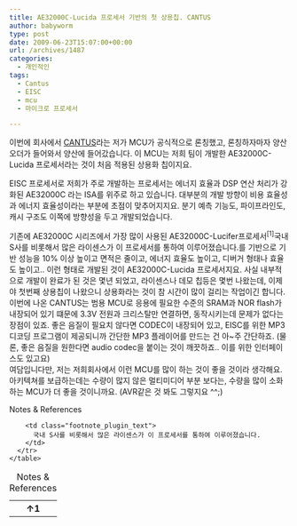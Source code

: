 ```yaml
---
title: AE32000C-Lucida 프로세서 기반의 첫 상용칩. CANTUS
author: babyworm
type: post
date: 2009-06-23T15:07:00+00:00
url: /archives/1487
categories:
  - 개인적인
tags:
  - Cantus
  - EISC
  - mcu
  - 마이크로 프로세서

---
```

<div>
  이번에 회사에서 <a href="http://blog.gyongsu.com/133" target="_blank">CANTUS</a>라는 저가 MCU가 공식적으로 론칭했고, 론칭하자마자 양산 오더가 들어와서 양산에 들어갔습니다. 이 MCU는 저희 팀이 개발한 AE32000C-Lucida 프로세서라는 것이 처음 적용된 상용화 칩이지요.
</div>

<div>
</div>

EISC 프로세서로 저희가 주로 개발하는 프로세서는 에너지 효율과 DSP 연산 처리가 강화된 AE32000C 라는 ISA를 위주로 하고 있습니다. 대부분의 개발 방향이 비용 효율성과 에너지 효율성이라는 부분에 초점이 맞추어지지요. 분기 예측 기능도, 파이프라인도, 캐시 구조도 이쪽에 방향성을 두고 개발되었습니다.

<div>
</div>

<div>
  기존에 AE32000C 시리즈에서 가장 많이 사용된 AE32000C-Lucifer프로세서<span class="footnote_referrer"><a role="button" tabindex="0" onclick="footnote_moveToReference_1487_383('footnote_plugin_reference_1487_383_1');" onkeypress="footnote_moveToReference_1487_383('footnote_plugin_reference_1487_383_1');" ><sup id="footnote_plugin_tooltip_1487_383_1" class="footnote_plugin_tooltip_text">[1]</sup></a><span id="footnote_plugin_tooltip_text_1487_383_1" class="footnote_tooltip">국내 S사를 비롯해서 많은 라이센스가 이 프로세서를 통하여 이루어졌습니다.</span></span>를 기반으로 기반 성능을 10% 이상 높이고 면적은 줄이고, 에너지 효율도 높이고, 디버거 형태나 효율도 높이고.. 이런 형태로 개발된 것이 AE32000C-Lucida 프로세서지요. 사실 내부적으로 개발이 완료가 된 것은 몇년 되었고, 라이센스나 데모 칩등은 몇번 나왔는데, 이제야 첫번째 상용칩이 나왔으니 상용화라는 것이 참 시간이 많이 걸리는 작업이긴 합니다.
</div>

<div>
</div>

<div>
  이번에 나온 CANTUS는 범용 MCU로 응용에 필요한 수준의 SRAM과 NOR flash가 내장되어 있기 떄문에 3.3V 전원과 크리스탈만 연결하면, 동작시키는데 문제가 없다는 장점이 있죠. 좋은 음질이 필요치 않다면 CODEC이 내장되어 있고, EISC를 위한 MP3 디코딩 프로그램이 제공되니까 간단한 MP3 플레이어를 만드는 건 아~주 간단하죠. (물론, 좋은 음질을 원한다면 audio codec을 붙이는 것이 깨끗하죠.. 이를 위한 인터페이스도 있고요)
</div>

<div>
</div>

<div>
  여담입니다만, 저는 저희회사에서 이런 MCU를 많이 하는 것이 좋을 것이라 생각해요.
</div>

<div>
  아키텍쳐를 보급하는데는 수량이 많지 않은 멀티미디어 부분 보다는, 수량을 많이 소화하는 MCU가 더 좋을 것이니까요. (AVR같은 것 봐도 그렇지요 ^^;)
</div>

<div class="speaker-mute footnotes_reference_container">
  <div class="footnote_container_prepare">
    <p>
      <span role="button" tabindex="0" class="footnote_reference_container_label pointer" onclick="footnote_expand_collapse_reference_container_1487_383();">Notes & References</span><span role="button" tabindex="0" class="footnote_reference_container_collapse_button" style="display: none;" onclick="footnote_expand_collapse_reference_container_1487_383();">[<a id="footnote_reference_container_collapse_button_1487_383">+</a>]</span>
    </p>
  </div>
  
  <div id="footnote_references_container_1487_383" style="">
    <table class="footnotes_table footnote-reference-container">
      <caption class="accessibility">Notes & References</caption> <tr class="footnotes_plugin_reference_row">
        <th scope="row" class="footnote_plugin_index_combi pointer"  onclick="footnote_moveToAnchor_1487_383('footnote_plugin_tooltip_1487_383_1');">
          <a id="footnote_plugin_reference_1487_383_1" class="footnote_backlink"><span class="footnote_index_arrow">&#8593;</span>1</a>
        </th>
        
        <td class="footnote_plugin_text">
          국내 S사를 비롯해서 많은 라이센스가 이 프로세서를 통하여 이루어졌습니다.
        </td>
      </tr>
    </table>
  </div>
</div>